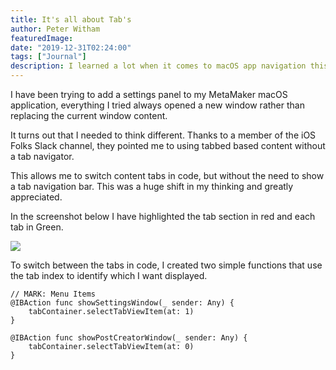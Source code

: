 ```yaml
---
title: It's all about Tab's
author: Peter Witham
featuredImage:
date: "2019-12-31T02:24:00"
tags: ["Journal"]
description: I learned a lot when it comes to macOS app navigation this week.
---
```


I have been trying to add a settings panel to my MetaMaker macOS application, everything I tried always opened a new window rather than replacing the current window content.

It turns out that I needed to think different. Thanks to a member of the iOS Folks Slack channel, they pointed me to using tabbed based content without a tab navigator.

This allows me to switch content tabs in code, but without the need to show a tab navigation bar. This was a huge shift in my thinking and greatly appreciated.

In the screenshot below I have highlighted the tab section in red and each tab in Green.

![](/images/2019-12-31/xcode-tabs.jpg)

To switch between the tabs in code, I created two simple functions that use the tab index to identify which I want displayed.

    // MARK: Menu Items
    @IBAction func showSettingsWindow(_ sender: Any) {
        tabContainer.selectTabViewItem(at: 1)
    }

    @IBAction func showPostCreatorWindow(_ sender: Any) {
        tabContainer.selectTabViewItem(at: 0)
    }
